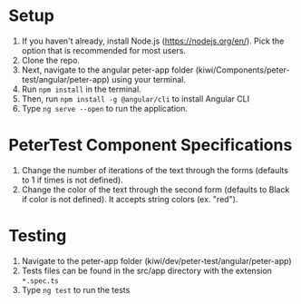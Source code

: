 # Setup
1. If you haven't already, install Node.js (https://nodejs.org/en/). Pick the option that is recommended for most users.
2. Clone the repo.
3. Next, navigate to the angular peter-app folder (kiwi/Components/peter-test/angular/peter-app) using your terminal.
4. Run `npm install` in the terminal.
5. Then, run `npm install -g @angular/cli` to install Angular CLI
5. Type `ng serve --open` to run the application.

# PeterTest Component Specifications
1. Change the number of iterations of the text through the forms (defaults to 1 if times is not defined). 
2. Change the color of the text through the second form (defaults to Black if color is not defined). It accepts string colors (ex. "red").

# Testing
1. Navigate to the peter-app folder (kiwi/dev/peter-test/angular/peter-app)
2. Tests files can be found in the src/app directory with the extension `*.spec.ts`
3. Type `ng test` to run the tests